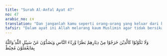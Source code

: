 ```yaml
---
title: "Surah Al-Anfal Ayat 47"
no: 47
arabic_no: ٤٧
translation: "Dan janganlah kamu seperti orang-orang yang keluar dari kampung halamannya dengan rasa angkuh dan ingin dipuji orang (ria) serta menghalang-halangi (orang) dari jalan Allah. Allah meliputi segala yang mereka kerjakan."
tafsir: "Dalam ayat ini Allah melarang kaum Muslimin agar tidak bersikap seperti orang-orang kafir Quraisy yang keluar dari kampungnya dengan rasa angkuh dengan maksud ria pada manusia. Mereka berlaku angkuh dan sombong terhadap manusia yang melihatnya dan mereka selalu memuji-muji tentaranya dengan menonjolkan sikap-sikap keperwiraan dan keberaniannya. Mereka bermaksud membangkitkan permusuhan dengan Nabi Muhammad dan berpaling dari dakwahnya dan menyiksa para sahabat yang mengikuti jejak Nabinya. Allah memberi peringatan, bahwa Dia Maha Mengetahui apa saja yang mereka kerjakan dan memberi ancaman dengan azab yang setimpal dengan kejahatannya.\n\nMenurut Imam al-Bukhari, ayat itu diturunkan sehubungan dengan peristiwa kaum musyrikin Quraisy, ketika mereka meninggalkan negeri Mekah dan bergerak menuju Badar. Ketika Rasulullah berhadapan dengan tentara musyrikin itu, beliau munajat dengan berkata, \"Ya Allah, inilah kaum Quraisy telah datang dengan kesombongan dan kecongkakannya, mereka ingkar kepada-Mu dan mendustakan utusan-Mu, maka berikanlah pertolongan yang Engkau telah janjikan kepada kami.\" Ketika Abu Sufyan yang memimpin kafilah unta niaga itu melihat, bahwa untanya telah selamat menyusur pantai, maka ia berkata kepada Abu Jahal yang memimpin pasukan Quraisy, \"Kedatangan kamu itu hanya sekadar menyelamatkan kafilah unta jangan sampai dirampas oleh sahabat-sahabat Muhammad, maka sekarang kafilah unta itu telah selamat. Karena itu pulanglah kamu kembali ke Mekah.\" Abu Jahal berkata, \"Demi Allah kami tidak akan kembali sebelum sampai ke Badar.\" Kebetulan pada waktu itu di Badar ada pasar besar yang banyak menghimpun barang dagangan setiap tahun. Abu Jahal berkata, \"Kami akan tinggal di Badar selama tiga hari sehingga sempat minum arak dengan puas, memakan hidangan yang enak, menyembelih unta dan menghibur diri dengan lagu dan kesenian. Biarlah semua bangsa Arab mengetahui dan menyaksikan, bahwa kaum Quraisy berada dalam kebesaran dan kejayaan.\" Karena itu Allah melarang kaum Muslimin berlaku seperti mereka, sebaliknya orang-orang mukmin harus tetap memelihara keikhlasan hati, ketabahan, kesabaran dan ketaatan kepada Rasulullah."
---
```

وَلَا تَكُوْنُوْا كَالَّذِيْنَ خَرَجُوْا مِنْ دِيَارِهِمْ بَطَرًا وَّرِئَاۤءَ النَّاسِ وَيَصُدُّوْنَ عَنْ سَبِيْلِ اللّٰهِ ۗوَاللّٰهُ بِمَايَعْمَلُوْنَ مُحِيْطٌ 